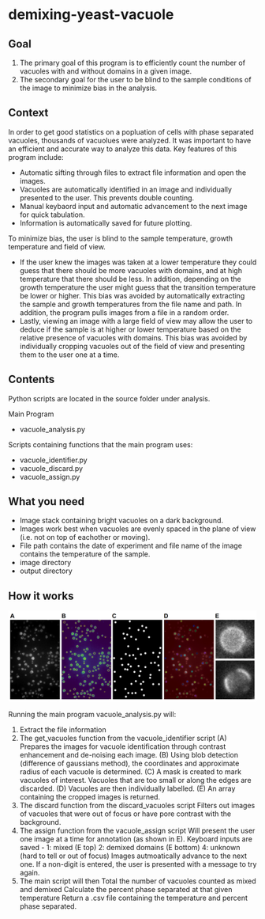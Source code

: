 # demixing-yeast-vacuole

## Goal

1. The primary goal of this program is to efficiently count the number of vacuoles with and without domains in a given image.
2. The secondary goal for the user to be blind to the sample conditions of the image to minimize bias in the analysis. 

## Context

In order to get good statistics on a popluation of cells with phase separated vacuoles, thousands of vacuolues were analyzed. It was important to have an efficient and accurate way to analyze this data. Key features of this program include: 
- Automatic sifting through files to extract file information and open the images.
- Vacuoles are automatically identified in an image and individually presented to the user. This prevents double counting.
- Manual keybaord input and automatic advancement to the next image for quick tabulation.
- Information is automatically saved for future plotting.

To minimize bias, the user is blind to the sample temperature, growth temperature and field of view. 
- If the user knew the images was taken at a lower temperature they could guess that there should be more vacuoles with domains, and at high temperature that there should be less. In addition, depending on the growth temperature the user might guess that the transition temperature be lower or higher. This bias was avoided by automatically extracting the sample and growth temperatures from the file name and path. In addition, the program pulls images from a file in a random order. 
- Lastly, viewing an image with a large field of view may allow the user to deduce if the sample is at higher or lower temperature based on the relative presence of vacuoles with domains. This bias was avoided by individually cropping vacuoles out of the field of view and presenting them to the user one at a time. 

## Contents

Python scripts are located in the source folder under analysis. 

Main Program
- vacuole_analysis.py

Scripts containing functions that the main program uses:
- vacuole_identifier.py
- vacuole_discard.py
- vacuole_assign.py

## What you need
- Image stack containing bright vacuoles on a dark background. 
- Images work best when vacuoles are evenly spaced in the plane of view (i.e. not on top of eachother or moving).
- File path contains the date of experiment and file name of the image contains the temperature of the sample. 
- image directory
- output directory

## How it works

![](src/images/workflow.png)

Running the main program vacuole_analysis.py will:
1. Extract the file information
2. The get_vacuoles function from the vacuole_identifier script
        (A) Prepares the images for vacuole identification through contrast enhancement and de-noising each image.
        (B) Using blob detection (difference of gaussians method), the coordinates and approximate radius of each vacuole is determined.
        (C) A mask is created to mark vacuoles of interest. Vacuoles that are too small or along the edges are discarded.
        (D) Vacuoles are then individually labelled. 
        (E) An array containing the cropped images is returned.
3. The discard function from the discard_vacuoles script
        Filters out images of vacuoles that were out of focus or have pore contrast with the background.
4. The assign function from the vacuole_assign script
        Will present the user one image at a time for annotation (as shown in E).
        Keyboard inputs are saved - 1: mixed (E top) 2: demixed domains (E bottom) 4: unknown (hard to tell or out of focus)
        Images autmoatically advance to the next one. If a non-digit is entered, the user is presented with a message to try again.
5. The main script will then 
        Total the number of vacuoles counted as mixed and demixed 
        Calculate the percent phase separated at that given temperature 
        Return a .csv file containing the temperature and percent phase separated. 
